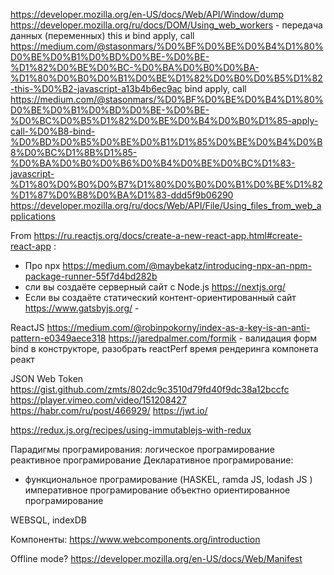 https://developer.mozilla.org/en-US/docs/Web/API/Window/dump
https://developer.mozilla.org/ru/docs/DOM/Using_web_workers - передача данных (переменных)
this и bind apply, call https://medium.com/@stasonmars/%D0%BF%D0%BE%D0%B4%D1%80%D0%BE%D0%B1%D0%BD%D0%BE-%D0%BE-%D1%82%D0%BE%D0%BC-%D0%BA%D0%B0%D0%BA-%D1%80%D0%B0%D0%B1%D0%BE%D1%82%D0%B0%D0%B5%D1%82-this-%D0%B2-javascript-a13b4b6ec9ac
bind apply, call https://medium.com/@stasonmars/%D0%BF%D0%BE%D0%B4%D1%80%D0%BE%D0%B1%D0%BD%D0%BE-%D0%BE-%D0%BC%D0%B5%D1%82%D0%BE%D0%B4%D0%B0%D1%85-apply-call-%D0%B8-bind-%D0%BD%D0%B5%D0%BE%D0%B1%D1%85%D0%BE%D0%B4%D0%B8%D0%BC%D1%8B%D1%85-%D0%BA%D0%B0%D0%B6%D0%B4%D0%BE%D0%BC%D1%83-javascript-%D1%80%D0%B0%D0%B7%D1%80%D0%B0%D0%B1%D0%BE%D1%82%D1%87%D0%B8%D0%BA%D1%83-ddd5f9b06290
https://developer.mozilla.org/ru/docs/Web/API/File/Using_files_from_web_applications

From https://ru.reactjs.org/docs/create-a-new-react-app.html#create-react-app :
- Про npx https://medium.com/@maybekatz/introducing-npx-an-npm-package-runner-55f7d4bd282b
- сли вы создаёте серверный сайт с Node.js https://nextjs.org/
- Если вы создаёте статический контент-ориентированный сайт https://www.gatsbyjs.org/ -

ReactJS
https://medium.com/@robinpokorny/index-as-a-key-is-an-anti-pattern-e0349aece318
https://jaredpalmer.com/formik - валидация форм
bind в конструкторе, разобрать
reactPerf время рендеринга компонета реакт


JSON Web Token
https://gist.github.com/zmts/802dc9c3510d79fd40f9dc38a12bccfc
https://player.vimeo.com/video/151208427
https://habr.com/ru/post/466929/
https://jwt.io/


https://redux.js.org/recipes/using-immutablejs-with-redux

Парадигмы програмирования:
логическое програмирование
реактивное програмирование
Декларативное програмирование:
 - функциональное програмирование (HASKEL, ramda JS, lodash JS )
императивное програмирование
объектно ориентированное програмирование

WEBSQL,
indexDB

Компоненты:
https://www.webcomponents.org/introduction

Offline mode?
https://developer.mozilla.org/en-US/docs/Web/Manifest
